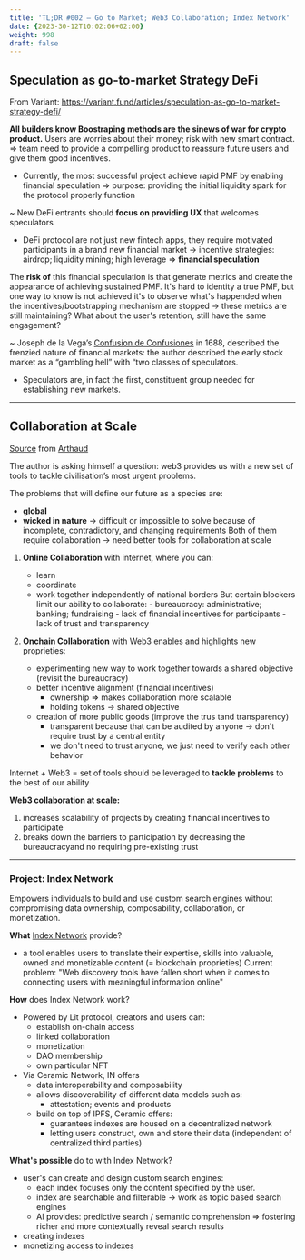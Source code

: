 ```yaml
---
title: 'TL;DR #002 – Go to Market; Web3 Collaboration; Index Network'
date: {2023-30-12T10:02:06+02:00}
weight: 998
draft: false
---
```


## Speculation as go-to-market Strategy DeFi

From Variant: https://variant.fund/articles/speculation-as-go-to-market-strategy-defi/ 

**All builders know Boostraping methods are the sinews of war for crypto product.**
Users are worries about their money; risk with new smart contract.
=> team need to provide a compelling product to reassure future users and give them good incentives.
- Currently, the most successful project achieve rapid PMF by enabling financial speculation
	=> purpose: providing the initial liquidity spark for the protocol properly function

~ New DeFi entrants should **focus on providing UX** that welcomes speculators

- DeFi protocol are not just new fintech apps, they require motivated participants in a brand new financial market → incentive strategies: airdrop; liquidity mining; high leverage => **financial speculation**

The **risk of** this financial speculation is that generate metrics and create the appearance of achieving sustained PMF. It's hard to identity a true PMF, but one way to know is not achieved it's to observe what's happended when the incentives/bootstrapping mechanism are stopped → these metrics are still maintaining? What about the user's retention, still have the same engagement?

~ Joseph de la Vega’s [Confusion de Confusiones](https://gwern.net/doc/economics/1688-delavega-confusionofconfusions.pdf) in 1688, described the frenzied nature of financial markets: the author described the early stock market as a “gambling hell” with “two classes of speculators.

- Speculators are, in fact the first, constituent group needed for establishing new markets.

--- 

## Collaboration at Scale

[Source](https://inc.mirror.xyz/S6BngEcDHbrzY3bb8w8YOaFPlr8tLarGhigRXY12sA8) from [Arthaud](https://twitter.com/arthaud_)

The author is asking himself a question: web3 provides us with a new set of tools to tackle civilisation’s most urgent problems.

The problems that will define our future as a species are:
- **global** 
- **wicked in nature** → difficult or impossible to solve because of incomplete, contradictory, and changing requirements
Both of them require collaboration → need better tools for collaboration at scale

1. **Online Collaboration** with internet, where you can:
	- learn
	- coordinate
	- work together independently of national borders
			But certain blockers limit our ability to collaborate:
			- bureaucracy: administrative; banking; fundraising
			- lack of financial incentives for participants
			- lack of trust and transparency
			
			
			
2. **Onchain Collaboration** with Web3 enables and highlights new proprieties:
	- experimenting new way to work together towards a shared objective (revisit the bureaucracy)
	- better incentive alignment (financial incentives)
		- ownership => makes collaboration more scalable
		- holding tokens → shared objective
	- creation of more public goods (improve the trus tand transparency)
		- transparent because that can be audited by anyone → don't require trust by a central entity
		- we don't need to trust anyone, we just need to verify each other behavior

Internet + Web3 = set of tools should be leveraged to **tackle problems** to the best of our ability

**Web3 collaboration at scale:**

1. increases scalability of projects by creating financial incentives to participate
2. breaks down the barriers to participation by decreasing the bureaucracyand no requiring pre-existing trust

---

### Project: Index Network 

Empowers individuals to build and use custom search engines without compromising data ownership, composability, collaboration, or monetization.

**What** [Index Network](https://index.network/) provide?
- a tool enables users to translate their expertise, skills into valuable, owned and monetizable content (= blockchain proprieties)
Current problem: "Web discovery tools have fallen short when it comes to connecting users with meaningful information online"

**How** does Index Network work?

- Powered by Lit protocol, creators and users can:
	- establish on-chain access
	- linked collaboration
	- monetization
	- DAO membership
	- own particular NFT
- Via Ceramic Network, IN offers
	- data interoperability and composability
	- allows discoverability of different data models such as:
		- attestation; events and products
	- build on top of IPFS, Ceramic offers:
		- guarantees indexes are housed on a decentralized network
		- letting users construct, own and store their data (independent of centralized third parties)

**What's possible** do to with Index Network?

- user's can create and design custom search engines:
	- each index focuses only the content specified by the user.
	- index are searchable and filterable → work as topic based search engines
	- AI provides: predictive search / semantic comprehension => fostering richer and more contextually reveal search results
- creating indexes
- monetizing access to indexes
